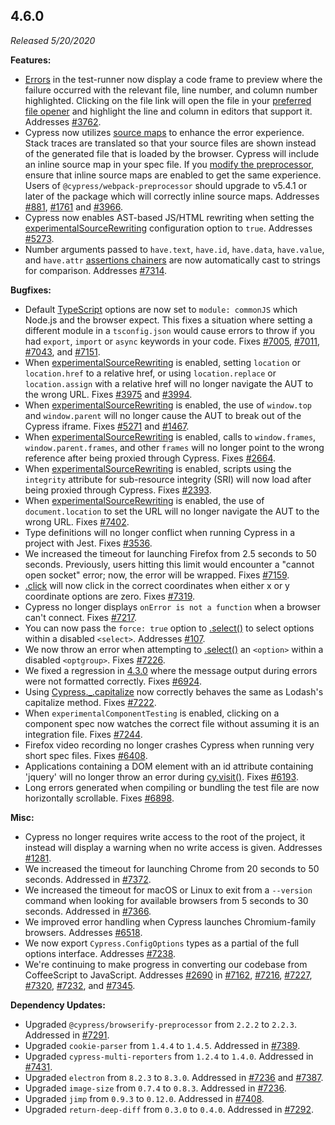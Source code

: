 ## 4.6.0

_Released 5/20/2020_

**Features:**

- [Errors](/guides/guides/debugging#Errors) in the test-runner now display a
  code frame to preview where the failure occurred with the relevant file, line
  number, and column number highlighted. Clicking on the file link will open the
  file in your
  [preferred file opener](/guides/tooling/IDE-integration#File-Opener-Preference)
  and highlight the line and column in editors that support it. Addresses
  [#3762](https://github.com/cypress-io/cypress/issues/3762).
- Cypress now utilizes [source maps](/guides/guides/debugging#Source-maps) to
  enhance the error experience. Stack traces are translated so that your source
  files are shown instead of the generated file that is loaded by the browser.
  Cypress will include an inline source map in your spec file. If you
  [modify the preprocessor](/api/plugins/preprocessors-api), ensure that inline
  source maps are enabled to get the same experience. Users of
  `@cypress/webpack-preprocessor` should upgrade to v5.4.1 or later of the
  package which will correctly inline source maps. Addresses
  [#881](https://github.com/cypress-io/cypress/issues/881),
  [#1761](https://github.com/cypress-io/cypress/issues/1761) and
  [#3966](https://github.com/cypress-io/cypress/issues/3966).
- Cypress now enables AST-based JS/HTML rewriting when setting the
  [experimentalSourceRewriting](/guides/references/experiments) configuration
  option to `true`. Addresses
  [#5273](https://github.com/cypress-io/cypress/issues/5273).
- Number arguments passed to `have.text`, `have.id`, `have.data`, `have.value`,
  and `have.attr`
  [assertions chainers](/guides/references/assertions#Chai-jQuery) are now
  automatically cast to strings for comparison. Addresses
  [#7314](https://github.com/cypress-io/cypress/issues/7314).

**Bugfixes:**

- Default [TypeScript](/guides/tooling/typescript-support) options are now set
  to `module: commonJS` which Node.js and the browser expect. This fixes a
  situation where setting a different module in a `tsconfig.json` would cause
  errors to throw if you had `export`, `import` or `async` keywords in your
  code. Fixes [#7005](https://github.com/cypress-io/cypress/issues/7005),
  [#7011](https://github.com/cypress-io/cypress/issues/7011),
  [#7043](https://github.com/cypress-io/cypress/issues/7043), and
  [#7151](https://github.com/cypress-io/cypress/issues/7151).
- When [experimentalSourceRewriting](/guides/references/experiments) is enabled,
  setting `location` or `location.href` to a relative href, or using
  `location.replace` or `location.assign` with a relative href will no longer
  navigate the AUT to the wrong URL. Fixes
  [#3975](https://github.com/cypress-io/cypress/issues/3975) and
  [#3994](https://github.com/cypress-io/cypress/issues/3994).
- When [experimentalSourceRewriting](/guides/references/experiments) is enabled,
  the use of `window.top` and `window.parent` will no longer cause the AUT to
  break out of the Cypress iframe. Fixes
  [#5271](https://github.com/cypress-io/cypress/issues/5271) and
  [#1467](https://github.com/cypress-io/cypress/issues/1467).
- When [experimentalSourceRewriting](/guides/references/experiments) is enabled,
  calls to `window.frames`, `window.parent.frames`, and other `frames` will no
  longer point to the wrong reference after being proxied through Cypress. Fixes
  [#2664](https://github.com/cypress-io/cypress/issues/2664).
- When [experimentalSourceRewriting](/guides/references/experiments) is enabled,
  scripts using the `integrity` attribute for sub-resource integrity (SRI) will
  now load after being proxied through Cypress. Fixes
  [#2393](https://github.com/cypress-io/cypress/issues/2393).
- When [experimentalSourceRewriting](/guides/references/experiments) is enabled,
  the use of `document.location` to set the URL will no longer navigate the AUT
  to the wrong URL. Fixes
  [#7402](https://github.com/cypress-io/cypress/issues/7402).
- Type definitions will no longer conflict when running Cypress in a project
  with Jest. Fixes [#3536](https://github.com/cypress-io/cypress/issues/3536).
- We increased the timeout for launching Firefox from 2.5 seconds to 50 seconds.
  Previously, users hitting this limit would encounter a "cannot open socket"
  error; now, the error will be wrapped. Fixes
  [#7159](https://github.com/cypress-io/cypress/issues/7159).
- [.click](/api/commands/click) will now click in the correct coordinates when
  either x or y coordinate options are zero. Fixes
  [#7319](https://github.com/cypress-io/cypress/issues/7319).
- Cypress no longer displays `onError is not a function` when a browser can't
  connect. Fixes [#7217](https://github.com/cypress-io/cypress/issues/7217).
- You can now pass the `force: true` option to [.select()](/api/commands/select)
  to select options within a disabled `<select>`. Addresses
  [#107](https://github.com/cypress-io/cypress/issues/107).
- We now throw an error when attempting to [.select()](/api/commands/select) an
  `<option>` within a disabled `<optgroup>`. Fixes
  [#7226](https://github.com/cypress-io/cypress/issues/7226).
- We fixed a regression in [4.3.0](#4-3-0) where the message output during
  errors were not formatted correctly. Fixes
  [#6924](https://github.com/cypress-io/cypress/issues/6924).
- Using [Cypress.\_.capitalize](/api/utilities/_) now correctly behaves the same
  as Lodash's capitalize method. Fixes
  [#7222](https://github.com/cypress-io/cypress/issues/7222).
- When `experimentalComponentTesting` is enabled, clicking on a component spec
  now watches the correct file without assuming it is an integration file. Fixes
  [#7244](https://github.com/cypress-io/cypress/issues/7244).
- Firefox video recording no longer crashes Cypress when running very short spec
  files. Fixes [#6408](https://github.com/cypress-io/cypress/issues/6408).
- Applications containing a DOM element with an id attribute containing 'jquery'
  will no longer throw an error during [cy.visit()](/api/commands/visit). Fixes
  [#6193](https://github.com/cypress-io/cypress/issues/6193).
- Long errors generated when compiling or bundling the test file are now
  horizontally scrollable. Fixes
  [#6898](https://github.com/cypress-io/cypress/issues/6898).

**Misc:**

- Cypress no longer requires write access to the root of the project, it instead
  will display a warning when no write access is given. Addresses
  [#1281](https://github.com/cypress-io/cypress/issues/1281).
- We increased the timeout for launching Chrome from 20 seconds to 50 seconds.
  Addressed in [#7372](https://github.com/cypress-io/cypress/pull/7372).
- We increased the timeout for macOS or Linux to exit from a `--version` command
  when looking for available browsers from 5 seconds to 30 seconds. Addressed in
  [#7366](https://github.com/cypress-io/cypress/pull/7366).
- We improved error handling when Cypress launches Chromium-family browsers.
  Addresses [#6518](https://github.com/cypress-io/cypress/issues/6518).
- We now export `Cypress.ConfigOptions` types as a partial of the full options
  interface. Addresses
  [#7238](https://github.com/cypress-io/cypress/issues/7238).
- We're continuing to make progress in converting our codebase from CoffeeScript
  to JavaScript. Addresses
  [#2690](https://github.com/cypress-io/cypress/issues/2690) in
  [#7162](https://github.com/cypress-io/cypress/pull/7162),
  [#7216](https://github.com/cypress-io/cypress/pull/7216),
  [#7227](https://github.com/cypress-io/cypress/pull/7227),
  [#7320](https://github.com/cypress-io/cypress/pull/7320),
  [#7232](https://github.com/cypress-io/cypress/pull/7232), and
  [#7345](https://github.com/cypress-io/cypress/pull/7345).

**Dependency Updates:**

- Upgraded `@cypress/browserify-preprocessor` from `2.2.2` to `2.2.3`. Addressed
  in [#7291](https://github.com/cypress-io/cypress/pull/7291).
- Upgraded `cookie-parser` from `1.4.4` to `1.4.5`. Addressed in
  [#7389](https://github.com/cypress-io/cypress/pull/7389).
- Upgraded `cypress-multi-reporters` from `1.2.4` to `1.4.0`. Addressed in
  [#7431](https://github.com/cypress-io/cypress/pull/7431).
- Upgraded `electron` from `8.2.3` to `8.3.0`. Addressed in
  [#7236](https://github.com/cypress-io/cypress/pull/7236) and
  [#7387](https://github.com/cypress-io/cypress/pull/7387).
- Upgraded `image-size` from `0.7.4` to `0.8.3`. Addressed in
  [#7236](https://github.com/cypress-io/cypress/pull/7236).
- Upgraded `jimp` from `0.9.3` to `0.12.0`. Addressed in
  [#7408](https://github.com/cypress-io/cypress/pull/7408).
- Upgraded `return-deep-diff` from `0.3.0` to `0.4.0`. Addressed in
  [#7292](https://github.com/cypress-io/cypress/pull/7292).
